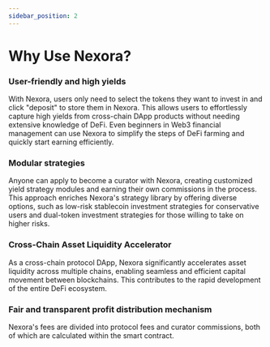 ```yaml
---
sidebar_position: 2
---
```


# Why Use Nexora?

### User-friendly and high yields

With Nexora, users only need to select the tokens they want to invest in and click "deposit" to store them in Nexora. This allows users to effortlessly capture high yields from cross-chain DApp products without needing extensive knowledge of DeFi. Even beginners in Web3 financial management can use Nexora to simplify the steps of DeFi farming and quickly start earning efficiently.

### Modular strategies

Anyone can apply to become a curator with Nexora, creating customized yield strategy modules and earning their own commissions in the process. This approach enriches Nexora's strategy library by offering diverse options, such as low-risk stablecoin investment strategies for conservative users and dual-token investment strategies for those willing to take on higher risks.

### Cross-Chain Asset Liquidity Accelerator

As a cross-chain protocol DApp, Nexora significantly accelerates asset liquidity across multiple chains, enabling seamless and efficient capital movement between blockchains. This contributes to the rapid development of the entire DeFi ecosystem.

### Fair and transparent profit distribution mechanism

Nexora's fees are divided into protocol fees and curator commissions, both of which are calculated within the smart contract.

